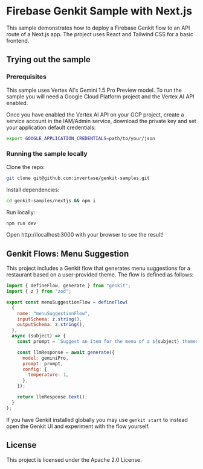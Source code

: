 # Firebase Genkit Sample with Next.js

This sample demonstrates how to deploy a Firebase Genkit flow to an API route of a Next.js app. The project uses React and Tailwind CSS for a basic frontend.

## Trying out the sample

### Prerequisites

This sample uses Vertex AI's Gemini 1.5 Pro Preview model. To run the sample you will need a
Google Cloud Platform project and the Vertex AI API enabled.

Once you have enabled the Vertex AI API on your GCP project, create a service account in the IAM/Admin service, download the private key and set your application default credentials:

```bash
export GOOGLE_APPLICATION_CREDENTIALS=path/to/your/json
```

### Running the sample locally

Clone the repo:

```bash
git clone git@github.com:invertase/genkit-samples.git
```

Install dependencies:

```bash
cd genkit-samples/nextjs && npm i
```

Run locally:

```bash
npm run dev
```

Open http://localhost:3000 with your browser to see the result!

## Genkit Flows: Menu Suggestion

This project includes a Genkit flow that generates menu suggestions for a restaurant based on a user-provided theme. The flow is defined as follows:

```javascript
import { defineFlow, generate } from "genkit";
import { z } from "zod";

export const menuSuggestionFlow = defineFlow(
  {
    name: "menuSuggestionFlow",
    inputSchema: z.string(),
    outputSchema: z.string(),
  },
  async (subject) => {
    const prompt = `Suggest an item for the menu of a ${subject} themed restaurant`;

    const llmResponse = await generate({
      model: geminiPro,
      prompt: prompt,
      config: {
        temperature: 1,
      },
    });

    return llmResponse.text();
  }
);
```

If you have Genkit installed globally you may use `genkit start` to instead open the Genkit UI and experiment with the flow yourself.

## License

This project is licensed under the Apache 2.0 License.
